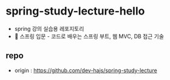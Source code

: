 # spring-study-lecture-hello
* spring 강의 실습용 레포지토리
* 🌱 스프링 입문 - 코드로 배우는 스프링 부트, 웹 MVC, DB 접근 기술

## repo
* origin : https://github.com/dev-hajs/spring-study-lecture
